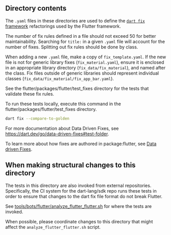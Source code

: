 ## Directory contents

The `.yaml` files in these directories are used to define the
[`dart fix` framework](https://dart.dev/tools/dart-fix) refactorings used by the
Flutter framework.

The number of fix rules defined in a file should not exceed 50 for better
maintainability. Searching for `title:` in a given `.yaml` file will account for
the number of fixes. Splitting out fix rules should be done by class.

When adding a new `.yaml` file, make a copy of `fix_template.yaml`. If the new
file is not for generic library fixes (`fix_material.yaml`), ensure it is
enclosed in an appropriate library directory (`fix_data/fix_material`), and
named after the class. Fix files outside of generic libraries should represent
individual classes (`fix_data/fix_material/fix_app_bar.yaml`).

See the flutter/packages/flutter/test_fixes directory for the tests that
validate these fix rules.

To run these tests locally, execute this command in the
flutter/packages/flutter/test_fixes directory.

```sh
dart fix --compare-to-golden
```

For more documentation about Data Driven Fixes, see
https://dart.dev/go/data-driven-fixes#test-folder.

To learn more about how fixes are authored in package:flutter, see
[Data driven Fixes](../../../../docs/contributing/Data-driven-Fixes.md).

## When making structural changes to this directory

The tests in this directory are also invoked from external repositories.
Specifically, the CI system for the dart-lang/sdk repo runs these tests in order
to ensure that changes to the dart fix file format do not break Flutter.

See
[tools/bots/flutter/analyze_flutter_flutter.sh](https://github.com/dart-lang/sdk/blob/main/tools/bots/flutter/analyze_flutter_flutter.sh)
for where the tests are invoked.

When possible, please coordinate changes to this directory that might affect the
`analyze_flutter_flutter.sh` script.
